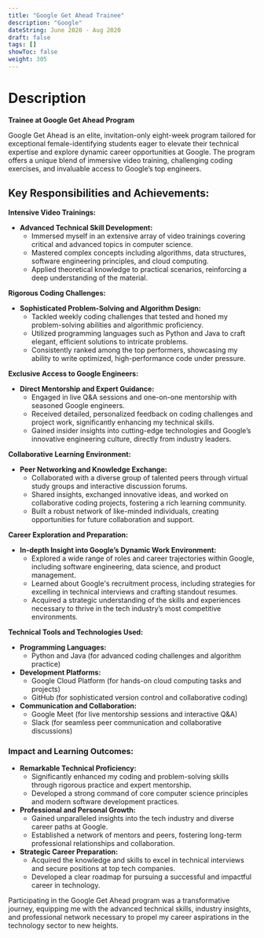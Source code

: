 ```yaml
---
title: "Google Get Ahead Trainee"
description: "Google"
dateString: June 2020 - Aug 2020
draft: false
tags: []
showToc: false
weight: 305
--- 
```

# Description

**Trainee at Google Get Ahead Program**

Google Get Ahead is an elite, invitation-only eight-week program tailored for exceptional female-identifying students eager to elevate their technical expertise and explore dynamic career opportunities at Google. The program offers a unique blend of immersive video training, challenging coding exercises, and invaluable access to Google’s top engineers.

## Key Responsibilities and Achievements:

**Intensive Video Trainings:**
- **Advanced Technical Skill Development:**
  - Immersed myself in an extensive array of video trainings covering critical and advanced topics in computer science.
  - Mastered complex concepts including algorithms, data structures, software engineering principles, and cloud computing.
  - Applied theoretical knowledge to practical scenarios, reinforcing a deep understanding of the material.

**Rigorous Coding Challenges:**
- **Sophisticated Problem-Solving and Algorithm Design:**
  - Tackled weekly coding challenges that tested and honed my problem-solving abilities and algorithmic proficiency.
  - Utilized programming languages such as Python and Java to craft elegant, efficient solutions to intricate problems.
  - Consistently ranked among the top performers, showcasing my ability to write optimized, high-performance code under pressure.

**Exclusive Access to Google Engineers:**
- **Direct Mentorship and Expert Guidance:**
  - Engaged in live Q&A sessions and one-on-one mentorship with seasoned Google engineers.
  - Received detailed, personalized feedback on coding challenges and project work, significantly enhancing my technical skills.
  - Gained insider insights into cutting-edge technologies and Google’s innovative engineering culture, directly from industry leaders.

**Collaborative Learning Environment:**
- **Peer Networking and Knowledge Exchange:**
  - Collaborated with a diverse group of talented peers through virtual study groups and interactive discussion forums.
  - Shared insights, exchanged innovative ideas, and worked on collaborative coding projects, fostering a rich learning community.
  - Built a robust network of like-minded individuals, creating opportunities for future collaboration and support.

**Career Exploration and Preparation:**
- **In-depth Insight into Google’s Dynamic Work Environment:**
  - Explored a wide range of roles and career trajectories within Google, including software engineering, data science, and product management.
  - Learned about Google's recruitment process, including strategies for excelling in technical interviews and crafting standout resumes.
  - Acquired a strategic understanding of the skills and experiences necessary to thrive in the tech industry’s most competitive environments.

**Technical Tools and Technologies Used:**
- **Programming Languages:**
  - Python and Java (for advanced coding challenges and algorithm practice)
- **Development Platforms:**
  - Google Cloud Platform (for hands-on cloud computing tasks and projects)
  - GitHub (for sophisticated version control and collaborative coding)
- **Communication and Collaboration:**
  - Google Meet (for live mentorship sessions and interactive Q&A)
  - Slack (for seamless peer communication and collaborative discussions)

### Impact and Learning Outcomes:
- **Remarkable Technical Proficiency:**
  - Significantly enhanced my coding and problem-solving skills through rigorous practice and expert mentorship.
  - Developed a strong command of core computer science principles and modern software development practices.
- **Professional and Personal Growth:**
  - Gained unparalleled insights into the tech industry and diverse career paths at Google.
  - Established a network of mentors and peers, fostering long-term professional relationships and collaboration.
- **Strategic Career Preparation:**
  - Acquired the knowledge and skills to excel in technical interviews and secure positions at top tech companies.
  - Developed a clear roadmap for pursuing a successful and impactful career in technology.

Participating in the Google Get Ahead program was a transformative journey, equipping me with the advanced technical skills, industry insights, and professional network necessary to propel my career aspirations in the technology sector to new heights.
